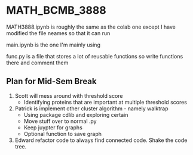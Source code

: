 # MATH_BCMB_3888

MATH3888.ipynb is roughly the same as the colab one except I have modified the file neames so that it can run

main.ipynb is the one I'm mainly using 

func.py is a file that stores a lot of reusable functions so write functions there and comment them

## Plan for Mid-Sem Break
1. Scott will mess around with threshold score
    - Identifying proteins that are important at multiple threshold scores
2. Patrick is implement other cluster algorithm - namely walktrap
    - Using package cdlib and exploring certain
    - Move stuff over to normal .py
    - Keep juypter for graphs
    - Optional function to save graph
3. Edward refactor code to always find connected code. Shake the code tree.